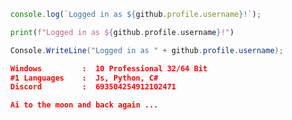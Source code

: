 ```javascript
  console.log(`Logged in as ${github.profile.username}!`);
```
```python
  print(f"Logged in as ${github.profile.username}!")
```
```cs
  Console.WriteLine("Logged in as " + github.profile.username);
```

```json
  Windows         :  10 Professional 32/64 Bit
  #1 Languages    :  Js, Python, C#
  Discord         :  693504254912102471
```

```json
  Ai to the moon and back again ...
```
